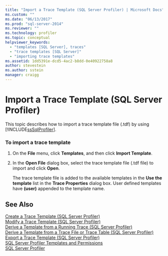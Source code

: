 ```yaml
---
title: "Import a Trace Template (SQL Server Profiler) | Microsoft Docs"
ms.custom: ""
ms.date: "06/13/2017"
ms.prod: "sql-server-2014"
ms.reviewer: ""
ms.technology: profiler
ms.topic: conceptual
helpviewer_keywords: 
  - "templates [SQL Server], traces"
  - "trace templates [SQL Server]"
  - "importing trace templates"
ms.assetid: 1dd5391e-dcd5-4ac2-b8dd-0e40922758a8
author: stevestein
ms.author: sstein
manager: craigg
---
```

# Import a Trace Template (SQL Server Profiler)
  This topic describes how to import a trace template file (.tdf) by using [!INCLUDE[ssSqlProfiler](../../includes/sssqlprofiler-md.md)].  
  
### To import a trace template  
  
1.  On the **File** menu, click **Templates**, and then click **Import Template**.  
  
2.  In the **Open File** dialog box, select the trace template file (.tdf file) to import and click **Open**.  
  
     The trace template file is added to the available templates in the **Use the template** list in the **Trace Properties** dialog box. User defined templates have **(user)** appended to the template name.  
  
## See Also  
 [Create a Trace Template &#40;SQL Server Profiler&#41;](create-a-trace-template-sql-server-profiler.md)   
 [Modify a Trace Template &#40;SQL Server Profiler&#41;](../../database-engine/modify-a-trace-template-sql-server-profiler.md)   
 [Derive a Template from a Running Trace &#40;SQL Server Profiler&#41;](derive-a-template-from-a-running-trace-sql-server-profiler.md)   
 [Derive a Template from a Trace File or Trace Table &#40;SQL Server Profiler&#41;](derive-a-template-from-a-trace-file-or-trace-table-sql-server-profiler.md)   
 [Export a Trace Template &#40;SQL Server Profiler&#41;](export-a-trace-template-sql-server-profiler.md)   
 [SQL Server Profiler Templates and Permissions](sql-server-profiler-templates-and-permissions.md)   
 [SQL Server Profiler](sql-server-profiler.md)  
  
  
